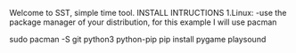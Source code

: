Welcome to SST, simple time tool.
INSTALL INTRUCTIONS
1.Linux:
-use the package manager of your distribution, for this example I will use pacman 

sudo pacman -S git python3 python-pip
pip install pygame playsound
